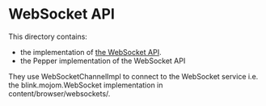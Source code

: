 # WebSocket API

This directory contains:
- the implementation of
  [the WebSocket API](https://html.spec.whatwg.org/multipage/web-sockets.html).
- the Pepper implementation of the WebSocket API

They use WebSocketChannelImpl to connect to the WebSocket service i.e. the
blink.mojom.WebSocket implementation in content/browser/websockets/.
